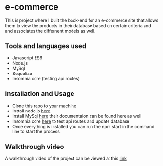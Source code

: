 # e-commerce
This is project where I built the back-end for an e-commerce site that allows them to view the products in their database based on certain criteria and and associates the differnent models as well. 

## Tools and languages used
* Javascript ES6
* Node.js
* MySql
* Sequelize
* Insomnia core (testing api routes)

## Installation and Usage
* Clone this repo to your machine 
* Install node.js [here](https://nodejs.org/en/download/)
* Install MySql [here](https://www.npmjs.com/package/mysql2) their documentaion can be found here as well
* Insomnia core [here](https://insomnia.rest/products/core/) to test api routes and update database
* Once everything is installed you can run the npm start in the command line to start the process

## Walkthrough video
A walkthrough video of the project can be viewed at this [link](https://drive.google.com/file/d/1sNy1X1T8MfkEFTtTbaQNrQMtTz7X-Low/view)
